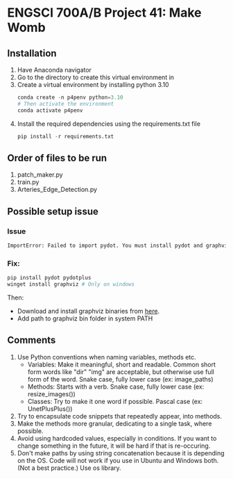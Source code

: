 # ENGSCI 700A/B Project 41: Make Womb

## Installation

1. Have Anaconda navigator
2. Go to the directory to create this virtual environment in
3. Create a virtual environment by installing python 3.10
   ```python
   conda create -n p4penv python=3.10
   # Then activate the environment
   conda activate p4penv
   ```
4. Install the required dependencies using the requirements.txt file
   ```python
   pip install -r requirements.txt
   ```

## Order of files to be run
1. patch_maker.py
2. train.py
3. Arteries_Edge_Detection.py

## Possible setup issue

### Issue
```bash
ImportError: Failed to import pydot. You must install pydot and graphviz for `pydotprint` to work
```
### Fix:
```bash
pip install pydot pydotplus
winget install graphviz # Only on windows
```
Then:
- Download and install graphviz binaries from [here](https://graphviz.gitlab.io/_pages/Download/Download_windows.html).
- Add path to graphviz bin folder in system PATH

## Comments
1. Use Python conventions when naming variables, methods etc.
	- Variables: Make it meaningful, short and readable. Common short form words like "dir" "img" are acceptable, but otherwise use full form of the word. Snake case, fully lower case (ex: image_paths)
	- Methods: Starts with a verb. Snake case, fully lower case (ex: resize_images())
	- Classes: Try to make it one word if possible. Pascal case (ex: UnetPlusPlus())
2. Try to encapsulate code snippets that repeatedly appear, into methods.
3. Make the methods more granular, dedicating to a single task, where possible.
4. Avoid using hardcoded values, especially in conditions. If you want to change something in the future, it will be hard if that is re-occuring.
5. Don't make paths by using string concatenation because it is depending on the OS. Code will not work if you use in Ubuntu and Windows both. (Not a best practice.) Use os library.

